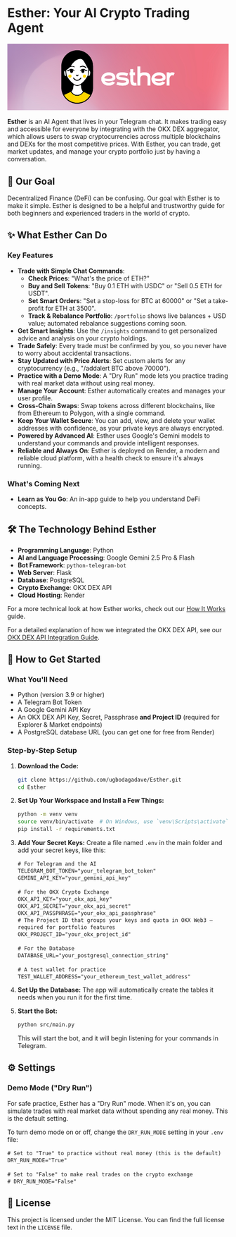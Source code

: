 # Esther: Your AI Crypto Trading Agent

<div align="center">
  <img src="esther-banner.png" alt="Esther AI Trading Agent Banner">
</div>

**Esther** is an AI Agent that lives in your Telegram chat. It makes trading easy and accessible for everyone by integrating with the OKX DEX aggregator, which allows users to swap cryptocurrencies across multiple blockchains and DEXs for the most competitive prices. With Esther, you can trade, get market updates, and manage your crypto portfolio just by having a conversation.

## 🌟 Our Goal
Decentralized Finance (DeFi) can be confusing. Our goal with Esther is to make it simple. Esther is designed to be a helpful and trustworthy guide for both beginners and experienced traders in the world of crypto.

## ✨ What Esther Can Do

### Key Features
-   **Trade with Simple Chat Commands**:
    -   **Check Prices**: "What's the price of ETH?"
    -   **Buy and Sell Tokens**: "Buy 0.1 ETH with USDC" or "Sell 0.5 ETH for USDT".
    -   **Set Smart Orders**: "Set a stop-loss for BTC at 60000" or "Set a take-profit for ETH at 3500".
    -   **Track & Rebalance Portfolio**: `/portfolio` shows live balances + USD value; automated rebalance suggestions coming soon.
-   **Get Smart Insights**: Use the `/insights` command to get personalized advice and analysis on your crypto holdings.
-   **Trade Safely**: Every trade must be confirmed by you, so you never have to worry about accidental transactions.
-   **Stay Updated with Price Alerts**: Set custom alerts for any cryptocurrency (e.g., "/addalert BTC above 70000").
-   **Practice with a Demo Mode**: A "Dry Run" mode lets you practice trading with real market data without using real money.
-   **Manage Your Account**: Esther automatically creates and manages your user profile.
-   **Cross-Chain Swaps**: Swap tokens across different blockchains, like from Ethereum to Polygon, with a single command.
-   **Keep Your Wallet Secure**: You can add, view, and delete your wallet addresses with confidence, as your private keys are always encrypted.
-   **Powered by Advanced AI**: Esther uses Google's Gemini models to understand your commands and provide intelligent responses.
-   **Reliable and Always On**: Esther is deployed on Render, a modern and reliable cloud platform, with a health check to ensure it's always running.

### What's Coming Next
-   **Learn as You Go**: An in-app guide to help you understand DeFi concepts.

## 🛠️ The Technology Behind Esther

-   **Programming Language**: Python
-   **AI and Language Processing**: Google Gemini 2.5 Pro & Flash
-   **Bot Framework**: `python-telegram-bot`
-   **Web Server**: Flask
-   **Database**: PostgreSQL
-   **Crypto Exchange**: OKX DEX API
-   **Cloud Hosting**: Render

For a more technical look at how Esther works, check out our [How It Works](./how-it-works.md) guide.

For a detailed explanation of how we integrated the OKX DEX API, see our [OKX DEX API Integration Guide](./okx_dex_api_integration.md).

## 🚀 How to Get Started

### What You'll Need

-   Python (version 3.9 or higher)
-   A Telegram Bot Token
-   A Google Gemini API Key
-   An OKX DEX API Key, Secret, Passphrase **and Project ID** (required for Explorer & Market endpoints)
-   A PostgreSQL database URL (you can get one for free from Render)

### Step-by-Step Setup

1.  **Download the Code:**
    ```bash
    git clone https://github.com/ugbodagadave/Esther.git
    cd Esther
    ```

2.  **Set Up Your Workspace and Install a Few Things:**
    ```bash
    python -m venv venv
    source venv/bin/activate  # On Windows, use `venv\Scripts\activate`
    pip install -r requirements.txt
    ```

3.  **Add Your Secret Keys:**
    Create a file named `.env` in the main folder and add your secret keys, like this:
    ```dotenv
    # For Telegram and the AI
    TELEGRAM_BOT_TOKEN="your_telegram_bot_token"
    GEMINI_API_KEY="your_gemini_api_key"

    # For the OKX Crypto Exchange
    OKX_API_KEY="your_okx_api_key"
    OKX_API_SECRET="your_okx_api_secret"
    OKX_API_PASSPHRASE="your_okx_api_passphrase"
    # The Project ID that groups your keys and quota in OKX Web3 – required for portfolio features
    OKX_PROJECT_ID="your_okx_project_id"

    # For the Database
    DATABASE_URL="your_postgresql_connection_string"
    
    # A test wallet for practice
    TEST_WALLET_ADDRESS="your_ethereum_test_wallet_address"
    ```

4.  **Set Up the Database:**
    The app will automatically create the tables it needs when you run it for the first time.

5.  **Start the Bot:**
    ```bash
    python src/main.py
    ```
    This will start the bot, and it will begin listening for your commands in Telegram.

## ⚙️ Settings

### Demo Mode ("Dry Run")
For safe practice, Esther has a "Dry Run" mode. When it's on, you can simulate trades with real market data without spending any real money. This is the default setting.

To turn demo mode on or off, change the `DRY_RUN_MODE` setting in your `.env` file:
```dotenv
# Set to "True" to practice without real money (this is the default)
DRY_RUN_MODE="True"

# Set to "False" to make real trades on the crypto exchange
# DRY_RUN_MODE="False"
```


## 📄 License

This project is licensed under the MIT License. You can find the full license text in the `LICENSE` file.
